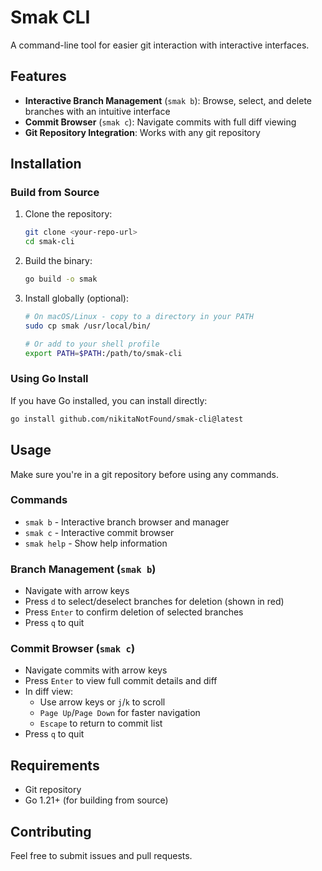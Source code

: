 # Smak CLI

A command-line tool for easier git interaction with interactive interfaces.

## Features

- **Interactive Branch Management** (`smak b`): Browse, select, and delete branches with an intuitive interface
- **Commit Browser** (`smak c`): Navigate commits with full diff viewing
- **Git Repository Integration**: Works with any git repository

## Installation

### Build from Source

1. Clone the repository:
   ```bash
   git clone <your-repo-url>
   cd smak-cli
   ```

2. Build the binary:
   ```bash
   go build -o smak
   ```

3. Install globally (optional):
   ```bash
   # On macOS/Linux - copy to a directory in your PATH
   sudo cp smak /usr/local/bin/
   
   # Or add to your shell profile
   export PATH=$PATH:/path/to/smak-cli
   ```

### Using Go Install

If you have Go installed, you can install directly:

```bash
go install github.com/nikitaNotFound/smak-cli@latest
```

## Usage

Make sure you're in a git repository before using any commands.

### Commands

- `smak b` - Interactive branch browser and manager
- `smak c` - Interactive commit browser
- `smak help` - Show help information

### Branch Management (`smak b`)

- Navigate with arrow keys
- Press `d` to select/deselect branches for deletion (shown in red)
- Press `Enter` to confirm deletion of selected branches
- Press `q` to quit

### Commit Browser (`smak c`)

- Navigate commits with arrow keys
- Press `Enter` to view full commit details and diff
- In diff view:
  - Use arrow keys or `j`/`k` to scroll
  - `Page Up`/`Page Down` for faster navigation
  - `Escape` to return to commit list
- Press `q` to quit

## Requirements

- Git repository
- Go 1.21+ (for building from source)

## Contributing

Feel free to submit issues and pull requests.